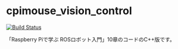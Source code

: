 # cpimouse_vision_control

[![Build Status](https://travis-ci.org/ryuichiueda/cpimouse_vision_control.svg?branch=master)](https://travis-ci.org/ryuichiueda/cpimouse_vision_control)

「Raspberry Piで学ぶ ROSロボット入門」10章のコードのC++版です。
